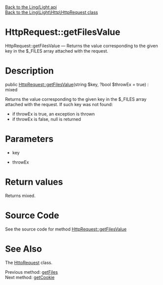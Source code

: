 [Back to the Ling/Light api](https://github.com/lingtalfi/Light/blob/master/doc/api/Ling/Light.md)<br>
[Back to the Ling\Light\Http\HttpRequest class](https://github.com/lingtalfi/Light/blob/master/doc/api/Ling/Light/Http/HttpRequest.md)


HttpRequest::getFilesValue
================



HttpRequest::getFilesValue — Returns the value corresponding to the given key in the $_FILES array attached with the request.




Description
================


public [HttpRequest::getFilesValue](https://github.com/lingtalfi/Light/blob/master/doc/api/Ling/Light/Http/HttpRequest/getFilesValue.md)(string $key, ?bool $throwEx = true) : mixed




Returns the value corresponding to the given key in the $_FILES array attached with the request.
If such key was not found:

- if throwEx is true, an exception is thrown
- if throwEx is false, null is returned




Parameters
================


- key

    

- throwEx

    


Return values
================

Returns mixed.








Source Code
===========
See the source code for method [HttpRequest::getFilesValue](https://github.com/lingtalfi/Light/blob/master/Http/HttpRequest.php#L372-L381)


See Also
================

The [HttpRequest](https://github.com/lingtalfi/Light/blob/master/doc/api/Ling/Light/Http/HttpRequest.md) class.

Previous method: [getFiles](https://github.com/lingtalfi/Light/blob/master/doc/api/Ling/Light/Http/HttpRequest/getFiles.md)<br>Next method: [getCookie](https://github.com/lingtalfi/Light/blob/master/doc/api/Ling/Light/Http/HttpRequest/getCookie.md)<br>

